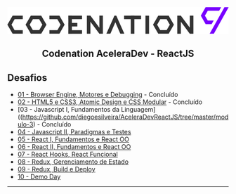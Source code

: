 <img alt="GoStack" src=".logo/logo.svg" />
<h2 align="center">
 Codenation AceleraDev - ReactJS
</h2>

## Desafios

- [01 - Browser Engine, Motores e Debugging](https://github.com/diegoesilveira/AceleraDevReactJS/tree/master/modulo-1) - Concluído
- [02 - HTML5 e CSS3, Atomic Design e CSS Modular](https://github.com/diegoesilveira/AceleraDevReactJS/tree/master/modulo-2) - Concluído
- [03 - Javascript I, Fundamentos da Linguagem]((https://github.com/diegoesilveira/AceleraDevReactJS/tree/master/modulo-3) - Concluído
- [04 - Javascript II, Paradigmas e Testes]()
- [05 - React I, Fundamentos e React OO]()
- [06 - React II, Fundamentos e React OO]()
- [07 - React Hooks, React Funcional]()
- [08 - Redux, Gerenciamento de Estado]()
- [09 - Redux, Build e Deploy]()
- [10 - Demo Day]()


---

